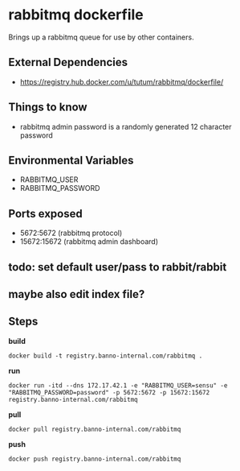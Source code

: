 # rabbitmq dockerfile

Brings up a rabbitmq queue for use by other containers.

## External Dependencies

* https://registry.hub.docker.com/u/tutum/rabbitmq/dockerfile/

## Things to know

- rabbitmq admin password is a randomly generated 12 character password

## Environmental Variables

- RABBITMQ_USER
- RABBITMQ_PASSWORD

## Ports exposed

- 5672:5672 (rabbitmq protocol)
- 15672:15672 (rabbitmq admin dashboard)

## todo: set default user/pass to rabbit/rabbit
## maybe also edit index file?

## Steps

__build__

```
docker build -t registry.banno-internal.com/rabbitmq .
```

__run__

```
docker run -itd --dns 172.17.42.1 -e "RABBITMQ_USER=sensu" -e "RABBITMQ_PASSWORD=password" -p 5672:5672 -p 15672:15672 registry.banno-internal.com/rabbitmq
```

__pull__

```
docker pull registry.banno-internal.com/rabbitmq
```

__push__

```
docker push registry.banno-internal.com/rabbitmq
```
